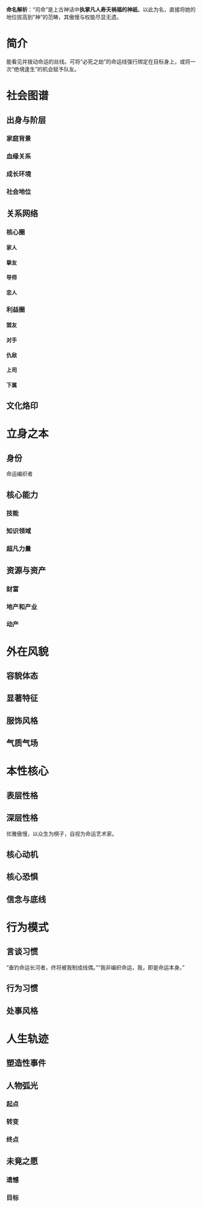**命名解析**：“司命”是上古神话中**执掌凡人寿夭祸福的神祇**。以此为名，直接将她的地位拔高到“神”的范畴，其傲慢与权能尽显无遗。
# 简介
能看见并拨动命运的丝线。可将“必死之劫”的命运线强行绑定在目标身上，或将一次“绝境逢生”的机会赋予队友。
# 社会图谱
## 出身与阶层
### 家庭背景

### 血缘关系

### 成长环境

### 社会地位

## 关系网络
### 核心圈
#### 家人
#### 挚友
#### 导师

#### 恋人

### 利益圈
#### 盟友

#### 对手

#### 仇敌

#### 上司

#### 下属

## 文化烙印

# 立身之本
## 身份
命运编织者
## 核心能力

### 技能

### 知识领域


### 超凡力量

## 资源与资产
### 财富


### 地产和产业


### 动产


# 外在风貌
## 容貌体态


## 显著特征

## 服饰风格


## 气质气场


# 本性核心
## 表层性格


## 深层性格
优雅傲慢，以众生为棋子，自视为命运艺术家。

## 核心动机


## 核心恐惧


## 信念与底线

# 行为模式
## 言谈习惯

“垂钓命运长河者，终将被我制成线偶。”“我非编织命运，我，即是命运本身。”
## 行为习惯


## 处事风格


# 人生轨迹
## 塑造性事件


## 人物弧光

### 起点

### 转变

### 终点


## 未竟之愿

### 遗憾

### 目标
